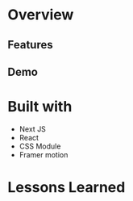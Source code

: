 # Overview

## Features

## Demo

# Built with

- Next JS
- React
- CSS Module
- Framer motion

# Lessons Learned
